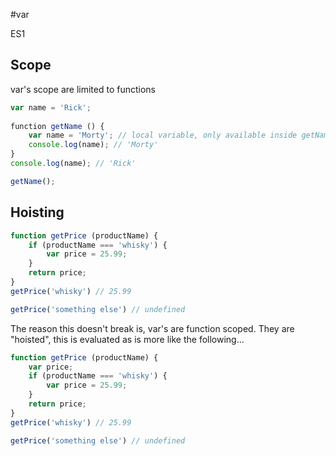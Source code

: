 #var

<div class="spec es1">ES1</div>


## Scope

var's scope are limited to functions

```javascript
var name = 'Rick';
​
​function getName () {
    var name = 'Morty'; // local variable, only available inside getName();
    console.log(name); // 'Morty'
}
console.log(name); // 'Rick'

getName();
```

## Hoisting

```javascript
function getPrice (productName) {
    if (productName === 'whisky') {
        var price = 25.99;
    }
    return price;
}
getPrice('whisky') // 25.99

getPrice('something else') // undefined
```

The reason this doesn't break is, var's are function scoped. They are "hoisted", this is evaluated as is more like the following...

```javascript
function getPrice (productName) {
    var price;
    if (productName === 'whisky') {
        var price = 25.99;
    }
    return price;
}
getPrice('whisky') // 25.99

getPrice('something else') // undefined
```
